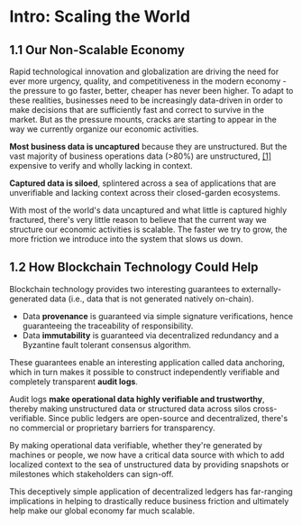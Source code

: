 # Intro: Scaling the World

## 1.1 Our Non-Scalable Economy

Rapid technological innovation and globalization are driving the need for ever more urgency, quality, and competitiveness in the modern economy - the pressure to go faster, better, cheaper has never been higher. To adapt to these realities, businesses need to be increasingly data-driven in order to make decisions that are sufficiently fast and correct to survive in the market. But as the pressure mounts, cracks are starting to appear in the way we currently organize our economic activities. 

**Most business data is uncaptured** because they are unstructured. But the vast majority of business operations data \(&gt;80%\) are unstructured, [\[1\]](further-reading.md#c-schneider-the-biggest-data-challenges-that-you-might-not-even-know-you-have-ibm-25-may-2018-online-available-https-www-ibm-com-blogs-watson-2016-05-biggest-data-challenges-might-not-even-know-accessed-15-november-2018) expensive to verify and wholly lacking in context. 

**Captured data is siloed**, splintered across a sea of applications that are unverifiable and lacking context across their closed-garden ecosystems. 

With most of the world's data uncaptured and what little is captured highly fractured, there's very little reason to believe that the current way we structure our economic activities is scalable. The faster we try to grow, the more friction we introduce into the system that slows us down. 

## 1.2 How Blockchain Technology Could Help

Blockchain technology provides two interesting guarantees to externally-generated data \(i.e., data that is not generated natively on-chain\). 

* Data **provenance** is guaranteed via simple signature verifications, hence guaranteeing the traceability of responsibility. 
* Data **immutability** is guaranteed via decentralized redundancy and a Byzantine fault tolerant consensus algorithm. 

These guarantees enable an interesting application called data anchoring, which in turn makes it possible to construct independently verifiable and completely transparent **audit logs**.  

Audit logs **make operational data highly verifiable and trustworthy**, thereby making unstructured data or structured data across silos cross-verifiable. Since public ledgers are open-source and decentralized, there's no commercial or proprietary barriers for transparency. 

By making operational data verifiable, whether they're generated by machines or people, we now have a critical data source with which to add localized context to the sea of unstructured data by providing snapshots or milestones which stakeholders can sign-off. 

This deceptively simple application of decentralized ledgers has far-ranging implications in helping to drastically reduce business friction and ultimately help make our global economy far much scalable. 

